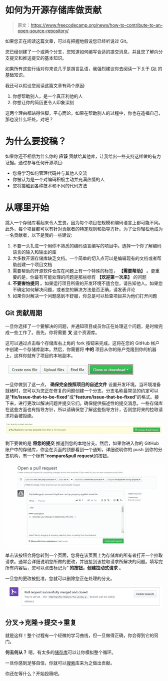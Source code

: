 # 如何为开源存储库做贡献

> 原文：<https://www.freecodecamp.org/news/how-to-contribute-to-an-open-source-repository/>

如果您正在阅读这篇文章，可以有把握地假设您已经听说过 Git。

您已经创建了一个或两个分支，您知道如何编写合适的提交消息，并且您了解向分支提交和推送提交的基本知识。

如果所有这些行话对你来说几乎是胡言乱语，我强烈建议你去阅读一下关于 [Git](https://git-scm.com/doc) 的基础知识。

我还可以假设您阅读这篇文章有两个原因:

1.  你想帮助别人，是一个真正利他的人
2.  你想让你的简历更令人印象深刻

这两个理由都站得住脚，平心而论，如果在帮助别人的过程中，你也在造福自己，那也没什么坏处，对吧？

# 为什么要投稿？

如果你还不相信为什么你的 ****应该**** 贡献给其他库，让我给出一些支持这样做的有力证据。通过参与任何开源项目:

*   您将学习如何管理代码并与其他人交流
*   你被认为是一个对编码积极主动并充满热情的人
*   您将接触到各种技术和不同的代码方法

# 从哪里开始

跳入一个存储库看起来令人生畏，因为每个项目在规模和编码语言上都可能不同。此外，每个项目都可以有针对贡献者的特定规则和指导方针。为了让你轻松地成为一名贡献者，以下是我的一些建议:

1.  不要一头扎进一个用你不熟悉的编码语言编写的项目中。选择一个你了解编码语言的输入和输出的库
2.  大多数开源存储库缺乏文档。一个简单的切入点可以是编辑现有的文档或者帮助创建一个项目文档
3.  需要帮助的开源软件仓库在问题上有一个特殊的标签， ****【需要帮助】**** 。更重要的是，你最有可能处理的问题是那些标有 ****【欢迎第一次来】**** 的问题
4.  ****不要害怕提问**** 。如果运行项目所需的开发环境不适合您，请告知他人。如果您不确定如何解决问题，或者您的解决方法是否正确，请发表评论
5.  如果你对解决一个问题感到不舒服，你总是可以检查项目并为他们打开问题

## Git 贡献周期

一旦你选择了一个要解决的问题，并通知项目成员你正在处理这个问题，是时候完成一些工作了。首先，你将需要 ****叉**** 这个资源库。

这可以通过点击每个存储库右上角的 fork 按钮来完成。这将在您的 GitHub 帐户中创建一个存储库副本。然后，你需要将 ****中的**** 项目从你的账户克隆到你的机器上，这样你就有了项目的本地副本。

![1_U1es19VPq8v_lYTzV0H6Rw-1](img/6c68c7b87adfaa1386c653511f1992b0.png)

一旦你做到了这一点， ******确保完全按照项目的自述文件****** 设置开发环境。当环境准备就绪时，您可以为您正在修复的问题创建一个分支。分支名称最常见的约定可以是"****fix/issue-that-to-be-fixed****"或"****feature/issue-that-be-fixed****"的格式。接下来，进行更改以解决问题并提交它们。确保提供描述性的提交消息。一些存储库在这些方面也有指导方针，所以请确保您了解这些指导方针，否则您将来的拉取请求将会被拒绝。

![1_bG7DQNZxp_ymHwX3jt3_rg](img/e0d88349869f5d692b24d8607bb88881.png)

剩下要做的是 ****将您的提交**** 推送到您的本地分支。然后，如果你进入你的 GitHub 账户中的存储库，你会在页面的顶部看到一个通知，详细说明你的 push 到你的分支机构，有一个标有“****compare&pull request****的按钮。

![1_31pAY_CJvx5f2PR6SSpmFg](img/31ec97f64674ef5707a9f82f2a435fcc.png)

单击该按钮会将您转到一个页面，您将在该页面上为存储库的所有者打开一个拉取请求。通常会详细说明您所做的更改，并链接到该拉取请求所解决的问题。填写完所有内容后，您可以点击标记为“ ****的按钮，创建拉动式请求**** 。

一旦您的更改被批准，您就可以删除您正在处理的分支。

![1_qQJz_PNuqGqjZ7IAyI5kFg](img/ebaf7178f80290aaa08f630a8ba9b945.png)

## 分叉→克隆→提交→重复

就是这样！整个过程有一个轻微的学习曲线，但一旦做得正确，你会得到它的窍门。

****何去何从？**** 嗯，有太多的[储存库](https://github.com/search?q=first-contributions)可以让你模拟整个循环。

一旦你感到足够自信，你就可以[搜索](https://findanissue.com/)库来为之做出贡献。

你还在等什么？开始投稿吧。